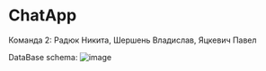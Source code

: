 # ChatApp

Команда 2:
Радюк Никита,
Шершень Владислав,
Яцкевич Павел


DataBase schema:
![image](https://github.com/NikitaRadyuk/ChatApp/assets/99745684/ffc8823f-1280-49da-9adf-a9e2377a46b8)
